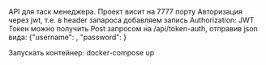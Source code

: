 API для таск менеджера.
Проект висит на 7777 порту
Авторизация через jwt, т.е. в header запароса добавляем запись Authorization: JWT <token>
Токен можно получить Post запросом на /api/token-auth, отправив json вида: {"username": <username>, "password": <password>}

Запускать контейнер:
docker-compose up